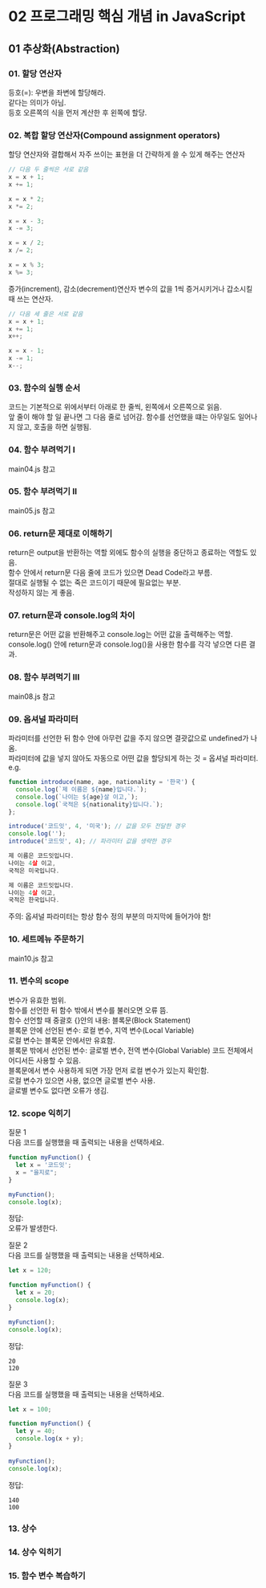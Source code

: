 # 02 프로그래밍 핵심 개념 in JavaScript   

## 01 추상화(Abstraction)

### 01. 할당 연산자
등호(=): 우변을 좌변에 할당해라.   
같다는 의미가 아님.   
등호 오른쪽의 식을 먼저 계산한 후 왼쪽에 할당.

### 02. 복합 할당 연산자(Compound assignment operators)
할당 연산자와 결합해서 자주 쓰이는 표현을 더 간략하게 쓸 수 있게 해주는 연산자   
```JavaScript
// 다음 두 줄씩은 서로 같음
x = x + 1;
x += 1;

x = x * 2;
x *= 2;

x = x - 3;
x -= 3;

x = x / 2;
x /= 2;

x = x % 3;
x %= 3;
```

증가(increment), 감소(decrement)연산자
변수의 값을 1씩 증거시키거나 갑소시킬 때 쓰는 연산자.
```JavaScript
// 다음 세 줄은 서로 같음
x = x + 1;
x += 1;
x++;

x = x - 1;
x -= 1;
x--;
```


### 03. 함수의 실행 순서
코드는 기본적으로 위에서부터 아래로 한 줄씩, 왼쪽에서 오른쪽으로 읽음.   
앞 줄이 해야 할 일 끝나면 그 다음 줄로 넘어감.
함수를 선언했을 떄는 아무일도 일어나지 않고, 호출을 하면 실행됨.

### 04. 함수 부려먹기 I
main04.js 참고

### 05. 함수 부려먹기 II
main05.js 참고

### 06. return문 제대로 이해하기
return은 output을 반환하는 역할 외에도 함수의 실행을 중단하고 종료하는 역할도 있음.   
함수 안에서 return문 다음 줄에 코드가 있으면 Dead Code라고 부름.   
절대로 실행될 수 없는 죽은 코드이기 때문에 필요없는 부분.   
작성하지 않는 게 좋음.

### 07. return문과 console.log의 차이
return문은 어떤 값을 반환해주고 console.log는 어떤 값을 출력해주는 역할.
console.log() 안에 return문과 console.log()을 사용한 함수를 각각 넣으면 다른 결과.

### 08. 함수 부려먹기 III
main08.js 참고

### 09. 옵셔널 파라미터
파라미터를 선언한 뒤 함수 안에 아무런 값을 주지 않으면 결괏값으로 undefined가 나옴.   
파라미터에 값을 넣지 않아도 자동으로 어떤 값을 할당되게 하는 것 = 옵셔널 파라미터.   
e.g.   
```JavaScript
function introduce(name, age, nationality = '한국') {
  console.log(`제 이름은 ${name}입니다.`);
  console.log(`나이는 ${age}살 이고,`);
  console.log(`국적은 ${nationality}입니다.`);
};

introduce('코드잇', 4, '미국'); // 값을 모두 전달한 경우
console.log('');
introduce('코드잇', 4); // 파라미터 값을 생략한 경우
```
```JavaScript
제 이름은 코드잇입니다.
나이는 4살 이고,
국적은 미국입니다.

제 이름은 코드잇입니다.
나이는 4살 이고,
국적은 한국입니다.
```

주의: 옵셔널 파라미터는 항상 함수 정의 부분의 마지막에 들어가야 함!

### 10. 세트메뉴 주문하기
main10.js 참고

### 11. 변수의 scope
변수가 유효한 범위.   
함수를 선언한 뒤 함수 밖에서 변수를 불러오면 오류 뜸.   
함수 선언할 때 중괄호 {}안의 내용: 블록문(Block Statement)   
블록문 안에 선언된 변수: 로컬 변수, 지역 변수(Local Variable)   
로컬 변수는 블록문 안에서만 유효함.   
블록문 밖에서 선언된 변수: 글로벌 변수, 전역 변수(Global Variable)
코드 전체에서 어디서든 사용할 수 있음.   
블록문에서 변수 사용하게 되면 가장 먼저 로컬 변수가 있는지 확인함.   
로컬 변수가 있으면 사용, 없으면 글로벌 변수 사용.   
글로별 변수도 없다면 오류가 생김.

### 12. scope 익히기
질문 1   
다음 코드를 실행했을 때 출력되는 내용을 선택하세요.   
```JavaScript
function myFunction() {
  let x = '코드잇';
  x = "을지로";
}

myFunction();
console.log(x);
```

정답:   
오류가 발생한다.   


질문 2   
다음 코드를 실행했을 때 출력되는 내용을 선택하세요.
```JavaScript
let x = 120;

function myFunction() {
  let x = 20;
  console.log(x);
}

myFunction();
console.log(x);
```

정답:   
```
20
120
```


질문 3   
다음 코드를 실행했을 때 출력되는 내용을 선택하세요.
```JavaScript
let x = 100;

function myFunction() {
  let y = 40;
  console.log(x + y);
}
   
myFunction();
console.log(x);
```

정답:   
```
140
100
```



### 13. 상수

### 14. 상수 익히기

### 15. 함수 변수 복습하기
